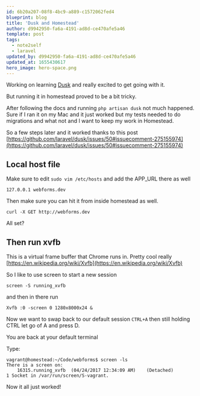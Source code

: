 ```yaml
---
id: 6b20a207-08f8-4bc9-a889-c1572062fed4
blueprint: blog
title: 'Dusk and Homestead'
author: d9942950-fa6a-4191-ad8d-ce470afe5a46
template: post
tags:
  - note2self
  - laravel
updated_by: d9942950-fa6a-4191-ad8d-ce470afe5a46
updated_at: 1655430617
hero_image: hero-space.png
---
```

Working on learning [Dusk](https://laravel.com/docs/5.4/dusk#introduction) and really excited to get going with it.

But running it in homestead proved to be a bit tricky.

After following the docs and running `php artisan dusk` not much happened. Sure if I ran it on my Mac and it just worked but my tests needed to do migrations and what not and I want to keep my work in Homestead.

So a few steps later and it worked thanks to this post [https://github.com/laravel/dusk/issues/50#issuecomment-275155974](https://github.com/laravel/dusk/issues/50#issuecomment-275155974)

## Local host file

Make sure to edit `sudo vim /etc/hosts` and add the APP_URL there as well

```
127.0.0.1 webforms.dev
```

Then make sure you can hit it from inside homestead as well.  

`curl -X GET http://webforms.dev`


All set?


## Then run xvfb

This is a virtual frame buffer that Chrome runs in. Pretty cool really [https://en.wikipedia.org/wiki/Xvfb](https://en.wikipedia.org/wiki/Xvfb)

So I like to use screen to start a new session

`screen -S running_xvfb`

and then in there run

`Xvfb :0 -screen 0 1280x8000x24 &`

Now we want to swap back to our default session `CTRL+A` then still holding CTRL let go of A and press D.

You are back at your default terminal

Type:

```
vagrant@homestead:~/Code/webforms$ screen -ls
There is a screen on:
	16315.running_xvfb	(04/24/2017 12:34:09 AM)	(Detached)
1 Socket in /var/run/screen/S-vagrant.
```

Now it all just worked!


